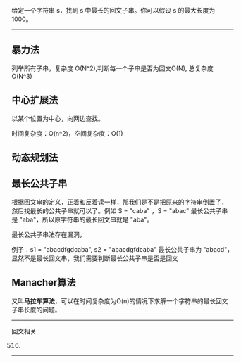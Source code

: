给定一个字符串 s，找到 s 中最长的回文子串。你可以假设 s 的最大长度为 1000。

---

## 暴力法

列举所有子串，复杂度 O(N^2),判断每一个子串是否为回文O(N), 总复杂度O(N^3)

## 中心扩展法

以某个位置为中心，向两边查找。

时间复杂度：O(n^2)，空间复杂度：O(1)

## 动态规划法



## 最长公共子串

根据回文串的定义，正着和反着读一样，那我们是不是把原来的字符串倒置了，
然后找最长的公共子串就可以了。例如 S = "caba" ，S = "abac"
最长公共子串是 "aba"，所以原字符串的最长回文串就是 "aba"。

最长公共子串法存在漏洞，

例子：s1 = "abacdfgdcaba", s2 = "abacdgfdcaba"
最长公共子串为 "abacd"，显然不是最长回文串，我们需要判断最长公共子串是否是回文

## Manacher算法

又叫**马拉车算法**，可以在时间复杂度为O(n)的情况下求解一个字符串的最长回文子串长度的问题。


----

回文相关

516. 

----
   

